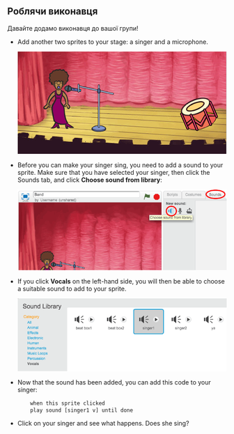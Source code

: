 ## Роблячи виконавця

Давайте додамо виконавця до вашої групи!

+ Add another two sprites to your stage: a singer and a microphone.
    
    ![screenshot](images/band-singer-mic.png)

+ Before you can make your singer sing, you need to add a sound to your sprite. Make sure that you have selected your singer, then click the Sounds tab, and click **Choose sound from library**:
    
    ![screenshot](images/band-import-sound.png)

+ If you click **Vocals** on the left-hand side, you will then be able to choose a suitable sound to add to your sprite.
    
    ![screenshot](images/band-choose-sound.png)

+ Now that the sound has been added, you can add this code to your singer:
    
    ```blocks
        when this sprite clicked
        play sound [singer1 v] until done
    ```

+ Click on your singer and see what happens. Does she sing?